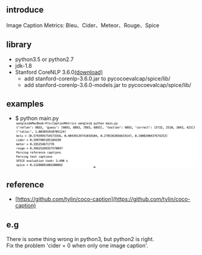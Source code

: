 ## introduce
Image Caption Metrics: Bleu、Cider、Meteor、Rouge、Spice

## library
* python3.5 or python2.7
* jdk-1.8
* Stanford CoreNLP 3.6.0[(download)](http://nlp.stanford.edu/software/stanford-corenlp-full-2015-12-09.zip)
	* add stanford-corenlp-3.6.0.jar to pycocoevalcap/spice/lib/
	* add stanford-corenlp-3.6.0-models.jar to pycocoevalcap/spice/lib/

## examples
* $ python main.py
![class-activation-mapping](./examples/img.png)

## reference
* [https://github.com/tylin/coco-caption](https://github.com/tylin/coco-caption)

## e.g
There is some thing wrong in python3, but python2 is right.</br>
Fix the problem 'cider = 0 when only one image caption'. 


